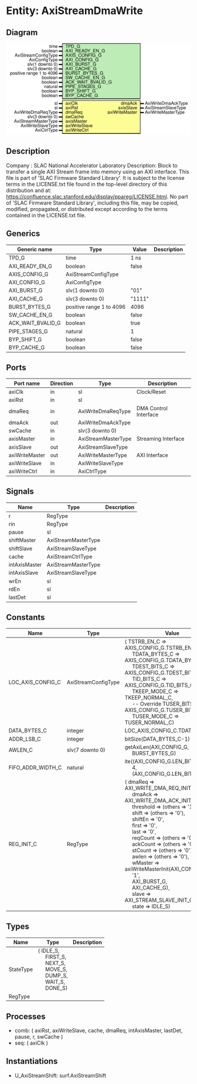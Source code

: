 # Entity: AxiStreamDmaWrite

## Diagram

![Diagram](AxiStreamDmaWrite.svg "Diagram")
## Description

Company    : SLAC National Accelerator Laboratory
Description:
Block to transfer a single AXI Stream frame into memory using an AXI
interface.
This file is part of 'SLAC Firmware Standard Library'.
It is subject to the license terms in the LICENSE.txt file found in the
top-level directory of this distribution and at:
   https://confluence.slac.stanford.edu/display/ppareg/LICENSE.html.
No part of 'SLAC Firmware Standard Library', including this file,
may be copied, modified, propagated, or distributed except according to
the terms contained in the LICENSE.txt file.
## Generics

| Generic name      | Type                     | Value  | Description |
| ----------------- | ------------------------ | ------ | ----------- |
| TPD_G             | time                     | 1 ns   |             |
| AXI_READY_EN_G    | boolean                  | false  |             |
| AXIS_CONFIG_G     | AxiStreamConfigType      |        |             |
| AXI_CONFIG_G      | AxiConfigType            |        |             |
| AXI_BURST_G       | slv(1 downto 0)          | "01"   |             |
| AXI_CACHE_G       | slv(3 downto 0)          | "1111" |             |
| BURST_BYTES_G     | positive range 1 to 4096 | 4096   |             |
| SW_CACHE_EN_G     | boolean                  | false  |             |
| ACK_WAIT_BVALID_G | boolean                  | true   |             |
| PIPE_STAGES_G     | natural                  | 1      |             |
| BYP_SHIFT_G       | boolean                  | false  |             |
| BYP_CACHE_G       | boolean                  | false  |             |
## Ports

| Port name      | Direction | Type                | Description           |
| -------------- | --------- | ------------------- | --------------------- |
| axiClk         | in        | sl                  | Clock/Reset           |
| axiRst         | in        | sl                  |                       |
| dmaReq         | in        | AxiWriteDmaReqType  | DMA Control Interface |
| dmaAck         | out       | AxiWriteDmaAckType  |                       |
| swCache        | in        | slv(3 downto 0)     |                       |
| axisMaster     | in        | AxiStreamMasterType | Streaming Interface   |
| axisSlave      | out       | AxiStreamSlaveType  |                       |
| axiWriteMaster | out       | AxiWriteMasterType  | AXI Interface         |
| axiWriteSlave  | in        | AxiWriteSlaveType   |                       |
| axiWriteCtrl   | in        | AxiCtrlType         |                       |
## Signals

| Name          | Type                | Description |
| ------------- | ------------------- | ----------- |
| r             | RegType             |             |
| rin           | RegType             |             |
| pause         | sl                  |             |
| shiftMaster   | AxiStreamMasterType |             |
| shiftSlave    | AxiStreamSlaveType  |             |
| cache         | AxiStreamCtrlType   |             |
| intAxisMaster | AxiStreamMasterType |             |
| intAxisSlave  | AxiStreamSlaveType  |             |
| wrEn          | sl                  |             |
| rdEn          | sl                  |             |
| lastDet       | sl                  |             |
## Constants

| Name              | Type                | Value                                                                                                                                                                                                                                                                                                                                                                                                                                                                                                                                                                                                                                                                                                                                                                                                                                                                                                                                                                                                                                                                                                                                                   | Description |
| ----------------- | ------------------- | ------------------------------------------------------------------------------------------------------------------------------------------------------------------------------------------------------------------------------------------------------------------------------------------------------------------------------------------------------------------------------------------------------------------------------------------------------------------------------------------------------------------------------------------------------------------------------------------------------------------------------------------------------------------------------------------------------------------------------------------------------------------------------------------------------------------------------------------------------------------------------------------------------------------------------------------------------------------------------------------------------------------------------------------------------------------------------------------------------------------------------------------------------- | ----------- |
| LOC_AXIS_CONFIG_C | AxiStreamConfigType |  (       TSTRB_EN_C    => AXIS_CONFIG_G.TSTRB_EN_C,<br><span style="padding-left:20px">       TDATA_BYTES_C => AXIS_CONFIG_G.TDATA_BYTES_C,<br><span style="padding-left:20px">       TDEST_BITS_C  => AXIS_CONFIG_G.TDEST_BITS_C,<br><span style="padding-left:20px">       TID_BITS_C    => AXIS_CONFIG_G.TID_BITS_C,<br><span style="padding-left:20px">       TKEEP_MODE_C  => TKEEP_NORMAL_C,<br><span style="padding-left:20px">  -- Override       TUSER_BITS_C  => AXIS_CONFIG_G.TUSER_BITS_C,<br><span style="padding-left:20px">       TUSER_MODE_C  => TUSER_NORMAL_C)                                                                                                                                                                                                                                                                                                                                                                                                                                                                                                                                                                       |             |
| DATA_BYTES_C      | integer             |  LOC_AXIS_CONFIG_C.TDATA_BYTES_C                                                                                                                                                                                                                                                                                                                                                                                                                                                                                                                                                                                                                                                                                                                                                                                                                                                                                                                                                                                                                                                                                                                        | Override    |
| ADDR_LSB_C        | integer             |  bitSize(DATA_BYTES_C-1)                                                                                                                                                                                                                                                                                                                                                                                                                                                                                                                                                                                                                                                                                                                                                                                                                                                                                                                                                                                                                                                                                                                                |             |
| AWLEN_C           | slv(7 downto 0)     |  getAxiLen(AXI_CONFIG_G,<br><span style="padding-left:20px"> BURST_BYTES_G)                                                                                                                                                                                                                                                                                                                                                                                                                                                                                                                                                                                                                                                                                                                                                                                                                                                                                                                                                                                                                                                                             |             |
| FIFO_ADDR_WIDTH_C | natural             |  ite((AXI_CONFIG_G.LEN_BITS_C<3),<br><span style="padding-left:20px">4,<br><span style="padding-left:20px">(AXI_CONFIG_G.LEN_BITS_C+1))                                                                                                                                                                                                                                                                                                                                                                                                                                                                                                                                                                                                                                                                                                                                                                                                                                                                                                                                                                                                                 |             |
| REG_INIT_C        | RegType             |  (       dmaReq    => AXI_WRITE_DMA_REQ_INIT_C,<br><span style="padding-left:20px">       dmaAck    => AXI_WRITE_DMA_ACK_INIT_C,<br><span style="padding-left:20px">       threshold => (others => '1'),<br><span style="padding-left:20px">       shift     => (others => '0'),<br><span style="padding-left:20px">       shiftEn   => '0',<br><span style="padding-left:20px">       first     => '0',<br><span style="padding-left:20px">       last      => '0',<br><span style="padding-left:20px">       reqCount  => (others => '0'),<br><span style="padding-left:20px">       ackCount  => (others => '0'),<br><span style="padding-left:20px">       stCount   => (others => '0'),<br><span style="padding-left:20px">       awlen     => (others => '0'),<br><span style="padding-left:20px">       wMaster   => axiWriteMasterInit(AXI_CONFIG_G,<br><span style="padding-left:20px"> '1',<br><span style="padding-left:20px"> AXI_BURST_G,<br><span style="padding-left:20px"> AXI_CACHE_G),<br><span style="padding-left:20px">       slave     => AXI_STREAM_SLAVE_INIT_C,<br><span style="padding-left:20px">       state     => IDLE_S) |             |
## Types

| Name      | Type                                                                                                                                                                                                                                                                                | Description |
| --------- | ----------------------------------------------------------------------------------------------------------------------------------------------------------------------------------------------------------------------------------------------------------------------------------- | ----------- |
| StateType | ( IDLE_S,<br><span style="padding-left:20px"> FIRST_S,<br><span style="padding-left:20px"> NEXT_S,<br><span style="padding-left:20px"> MOVE_S,<br><span style="padding-left:20px"> DUMP_S,<br><span style="padding-left:20px"> WAIT_S,<br><span style="padding-left:20px"> DONE_S)  |             |
| RegType   |                                                                                                                                                                                                                                                                                     |             |
## Processes
- comb: ( axiRst, axiWriteSlave, cache, dmaReq, intAxisMaster, lastDet, pause, r, swCache )
- seq: ( axiClk )
## Instantiations

- U_AxiStreamShift: surf.AxiStreamShift
